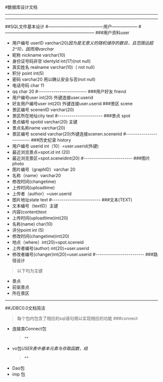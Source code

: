 #数据库设计文档
_____________________________
- - - - -----------------------
##SQL文件基本设计
#—————————————用户——————
#—————————————————————
###用户资料user
*  用户编号 userID varchar(20)*因为是无意义的随机储存的数目，且范围远超2^10，因而用varchar*
* 昵称 nickname varchar(10)
* 身份证号码非空 identyId int(17)(not null)
* 真实姓名 realname varchar(10)（ not null）
* 积分 point int(5)
* 密码 varchar20 用以确认安全与否(not null)
* 电话号码 char 11
* qq  char 20
#-------------------------
###用户好友 friend
* 用户编号user int(20) 外键连接user.userid
* 好友用户编号user int(20) 外键连接user.userid
###景区 scene
* 景区编号 scenenID varchar(20)
* 景区所在地址city text
#-----------------------
###景点 spot
* 景点编号 spotid varchar(20) 主键
* 景点名称name varchar(20)
* 景区编号 sceneid  varchar(20)外键连接scenen.scenenid
#-------------------------
###历史纪录 history
* 用户编号 userid int（10）=user.userid(外键)
* 最近浏览景点=spot.id int (20)
* 最近浏览景区=spot.sceneidint(20)
#-------------------------
###图片photo
* 图片编号（graphID）varchar 20
* 名称（name）varchar20
* 修改时间(changetime)
* 上传时间(uploadtime)
* 上传者（author）=user.userid
* 图片地址state text
#-------------------------
###文本(TEXT)
* 文本编号（textID）主键
* 内容(content)text
* 上传时间(uploadtime)int(20)
* 名称(name) char(10)
*   评分point int (5)
* 修改时间(changetime)int(20)
* 地点（where）int(20)=spot.sceneid
* 上传者编号(author) int(20)=user.userid
* 修改者编号(changer)int(20)=user.userid
#-------------------------
###路径设计
>以下均为主键
* 景点
*   前驱景点
* 所在景区
-------------------------------------------------------
##JDBC0.0文档简洁
> 每个包内包含了相应的sql语句用以实现相应的功能
###connect
* 连接类Connect包
  > **
* vo包*USER表中基本元素与存取函数，结*
  > **
* Dao包
* imp 包


